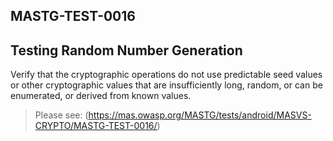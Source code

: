 ##  MASTG-TEST-0016

## Testing Random Number Generation

Verify that the cryptographic operations do not use predictable seed values or other cryptographic values that are insufficiently long, random, or can be enumerated, or derived from known values.

> Please see: (https://mas.owasp.org/MASTG/tests/android/MASVS-CRYPTO/MASTG-TEST-0016/)